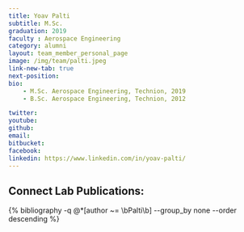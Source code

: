 ```yaml
---
title: Yoav Palti
subtitle: M.Sc. 
graduation: 2019
faculty : Aerospace Engineering
category: alumni
layout: team_member_personal_page
image: /img/team/palti.jpeg
link-new-tab: true
next-position: 
bio:
    - M.Sc. Aerospace Engineering, Technion, 2019
    - B.Sc. Aerospace Engineering, Technion, 2012

twitter: 
youtube: 
github: 
email: 
bitbucket: 
facebook: 
linkedin: https://www.linkedin.com/in/yoav-palti/
---
```


## Connect Lab Publications:

{% bibliography -q @*[author ~= \bPalti\b] --group_by none --order descending %}